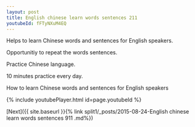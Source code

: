 ```yaml
---
layout: post
title: English chinese learn words sentences 211 
youtubeId: fFTyNXuM4EQ
---
```

 
 
Helps to learn Chinese words and sentences for English speakers.

Opportunitiy to repeat the words sentences. 

Practice Chinese language. 
 
10 minutes practice every day. 
 
How to learn Chinese words and sentences for English speakers 
 
{% include youtubePlayer.html id=page.youtubeId %}
 
 
[Next]({{ site.baseurl }}{% link  split1/_posts/2015-08-24-English chinese learn words sentences 911 .md%})
 
